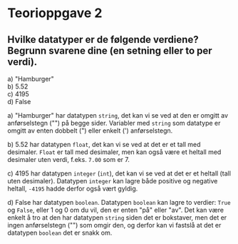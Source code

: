 # Teorioppgave 2

## Hvilke datatyper er de følgende verdiene? Begrunn svarene dine (en setning eller to per verdi).

a) "Hamburger"  
b) 5.52  
c) 4195  
d) False

a) "Hamburger" har datatypen `string`, det kan vi se ved at den er omgitt av anførselstegn ("") på begge sider. Variabler med `string` som datatype er omgitt av enten dobbelt (") eller enkelt (') anførselstegn.

b) 5.52 har datatypen `float`, det kan vi se ved at det er et tall med desimaler. `Float` er tall med desimaler, men kan også være et heltall med desimaler uten verdi, f.eks. `7.00` som er 7.

c) 4195 har datatypen `integer` (`int`), det kan vi se ved at det er et heltall (tall uten desimaler). Datatypen `integer` kan lagre både positive og negative heltall, `-4195` hadde derfor også vært gyldig.

d) False har datatypen `boolean`. Datatypen `boolean` kan lagre to verdier: `True` og `False`, eller 1 og 0 om du vil, den er enten "på" eller "av". Det kan være enkelt å tro at den har datatypen `string` siden det er bokstaver, men det er ingen anførselstegn ("") som omgir den, og derfor kan vi fastslå at det er datatypen `boolean` det er snakk om.
